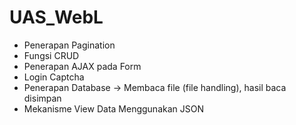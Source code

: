# UAS_WebL
* Penerapan Pagination
* Fungsi CRUD 
* Penerapan AJAX pada Form
* Login Captcha
* Penerapan Database -> Membaca file (file handling), hasil baca disimpan
* Mekanisme View Data Menggunakan JSON
